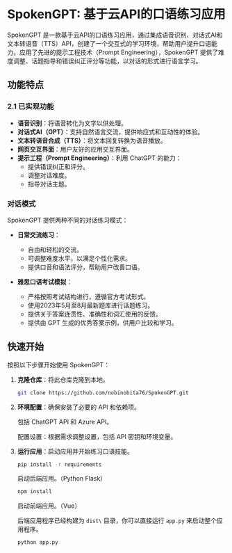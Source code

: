 # SpokenGPT: 基于云API的口语练习应用

SpokenGPT 是一款基于云API的口语练习应用，通过集成语音识别、对话式AI和文本转语音（TTS）API，创建了一个交互式的学习环境，帮助用户提升口语能力。应用了先进的提示工程技术（Prompt Engineering），SpokenGPT 提供了难度调整、话题指导和错误纠正评分等功能，以对话的形式进行语言学习。

## 功能特点

### 2.1 已实现功能

- **语音识别**：将语音转化为文字以供处理。
- **对话式AI（GPT）**：支持自然语言交流，提供响应式和互动性的体验。
- **文本转语音合成（TTS）**：将文本回复转换为语音播放。
- **网页交互界面**：用户友好的应用交互界面。
- **提示工程（Prompt Engineering）**：利用 ChatGPT 的能力：
  - 提供错误纠正和评分。
  - 调整对话难度。
  - 指导对话主题。

### 对话模式

SpokenGPT 提供两种不同的对话练习模式：

- **日常交流练习**：
  - 自由和轻松的交流。
  - 可调整难度水平，以满足个性化需求。
  - 提供口音和语法评分，帮助用户改善口语。

- **雅思口语考试模拟**：
  - 严格按照考试结构进行，遵循官方考试形式。
  - 使用2023年5月至8月最新题库进行话题练习。
  - 提供关于答案连贯性、准确性和词汇使用的反馈。
  - 提供由 GPT 生成的优秀答案示例，供用户比较和学习。

## 快速开始

按照以下步骤开始使用 SpokenGPT：

1. **克隆仓库**：将此仓库克隆到本地。
   ```bash
   git clone https://github.com/nobinobita76/SpokenGPT.git
   ```

2. **环境配置**：确保安装了必要的 API 和依赖项。

   包括 ChatGPT API 和 Azure API。

   配置设置：根据需求调整设置，包括 API 密钥和环境变量。

3. **运行应用**：启动应用并开始练习口语技能。
   ```bash
   pip install -r requirements
   ```
   启动后端应用。（Python Flask）
   ```bash
   npm install
   ```
   启动前端应用。（Vue）
   
   后端应用程序已经构建为 `dist\` 目录，你可以直接运行 `app.py` 来启动整个应用程序。
   ```bash
   python app.py
   ```
